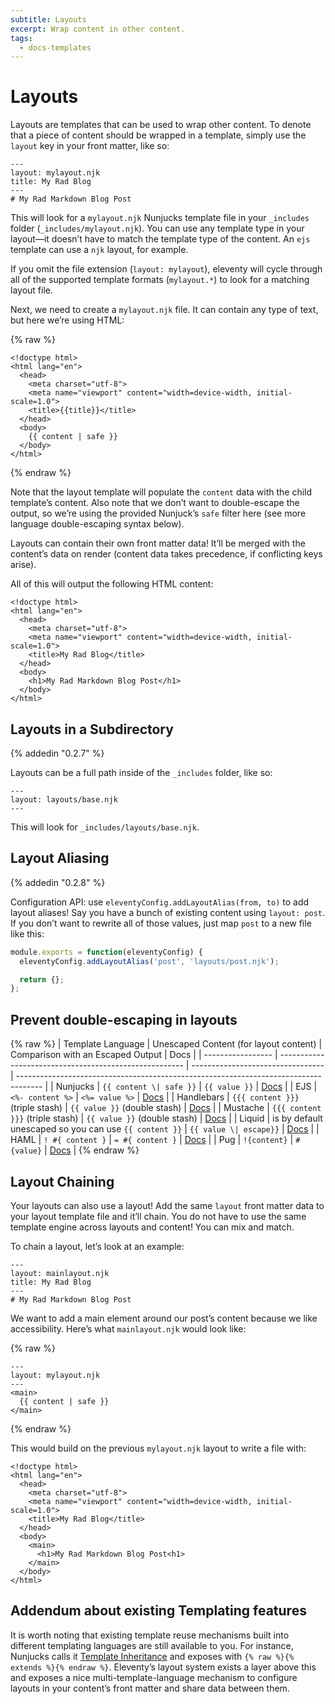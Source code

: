 ```yaml
---
subtitle: Layouts
excerpt: Wrap content in other content.
tags:
  - docs-templates
---
```

# Layouts

Layouts are templates that can be used to wrap other content. To denote that a piece of content should be wrapped in a template, simply use the `layout` key in your front matter, like so:

```
---
layout: mylayout.njk
title: My Rad Blog
---
# My Rad Markdown Blog Post
```

This will look for a `mylayout.njk` Nunjucks template file in your `_includes` folder (`_includes/mylayout.njk`). You can use any template type in your layout—it doesn’t have to match the template type of the content. An `ejs` template can use a `njk` layout, for example.

If you omit the file extension (`layout: mylayout`), eleventy will cycle through all of the supported template formats (`mylayout.*`) to look for a matching layout file.

Next, we need to create a `mylayout.njk` file. It can contain any type of text, but here we’re using HTML:

{% raw %}
```
<!doctype html>
<html lang="en">
  <head>
    <meta charset="utf-8">
    <meta name="viewport" content="width=device-width, initial-scale=1.0">
    <title>{{title}}</title>
  </head>
  <body>
    {{ content | safe }}
  </body>
</html>
```
{% endraw %}

Note that the layout template will populate the `content` data with the child template’s content. Also note that we don’t want to double-escape the output, so we’re using the provided Nunjuck’s `safe` filter here (see more language double-escaping syntax below).

Layouts can contain their own front matter data! It’ll be merged with the content’s data on render (content data takes precedence, if conflicting keys arise).

All of this will output the following HTML content:

```
<!doctype html>
<html lang="en">
  <head>
    <meta charset="utf-8">
    <meta name="viewport" content="width=device-width, initial-scale=1.0">
    <title>My Rad Blog</title>
  </head>
  <body>
    <h1>My Rad Markdown Blog Post</h1>
  </body>
</html>
```

## Layouts in a Subdirectory

{% addedin "0.2.7" %}

Layouts can be a full path inside of the `_includes` folder, like so:

```
---
layout: layouts/base.njk
---
```

This will look for `_includes/layouts/base.njk`.

## Layout Aliasing

{% addedin "0.2.8" %}

Configuration API: use `eleventyConfig.addLayoutAlias(from, to)` to add layout aliases! Say you have a bunch of existing content using `layout: post`. If you don’t want to rewrite all of those values, just map `post` to a new file like this:

```js
module.exports = function(eleventyConfig) {
  eleventyConfig.addLayoutAlias('post', 'layouts/post.njk');

  return {};
};
```

## Prevent double-escaping in layouts

{% raw %}
| Template Language | Unescaped Content (for layout content)                 | Comparison with an Escaped Output | Docs                                                                                 |
| ----------------- | ------------------------------------------------------ | --------------------------------- | ------------------------------------------------------------------------------------ |
| Nunjucks          | `{{ content \| safe }}`                                | `{{ value }}`                     | [Docs](https://mozilla.github.io/nunjucks/templating.html#safe)                      |
| EJS               | `<%- content %>`                                       | `<%= value %>`                    | [Docs](https://www.npmjs.com/package/ejs#tags)                                       |
| Handlebars        | `{{{ content }}}` (triple stash)                       | `{{ value }}` (double stash)      | [Docs](http://handlebarsjs.com/#html-escaping)                                       |
| Mustache          | `{{{ content }}}` (triple stash)                       | `{{ value }}` (double stash)      | [Docs](https://github.com/janl/mustache.js#variables)                                |
| Liquid            | is by default unescaped so you can use `{{ content }}` | `{{ value \| escape}}`            | [Docs](http://shopify.github.io/liquid/filters/escape/)                              |
| HAML              | `! #{ content }`                                       | `= #{ content }`                  | [Docs](http://haml.info/docs/yardoc/file.REFERENCE.html#unescaping_html)             |
| Pug               | `!{content}`                                           | `#{value}`                        | [Docs](https://pugjs.org/language/interpolation.html#string-interpolation-unescaped) |
{% endraw %}

## Layout Chaining

Your layouts can also use a layout! Add the same `layout` front matter data to your layout template file and it’ll chain. You do not have to use the same template engine across layouts and content! You can mix and match.

To chain a layout, let’s look at an example:

```
---
layout: mainlayout.njk
title: My Rad Blog
---
# My Rad Markdown Blog Post
```

We want to add a main element around our post’s content because we like accessibility. Here’s what `mainlayout.njk` would look like:

{% raw %}
```
---
layout: mylayout.njk
---
<main>
  {{ content | safe }}
</main>
```
{% endraw %}

This would build on the previous `mylayout.njk` layout to write a file with:

```
<!doctype html>
<html lang="en">
  <head>
    <meta charset="utf-8">
    <meta name="viewport" content="width=device-width, initial-scale=1.0">
    <title>My Rad Blog</title>
  </head>
  <body>
    <main>
      <h1>My Rad Markdown Blog Post<h1>
    </main>
  </body>
</html>
```

## Addendum about existing Templating features

It is worth noting that existing template reuse mechanisms built into different templating languages are still available to you. For instance, Nunjucks calls it [Template Inheritance](https://mozilla.github.io/nunjucks/templating.html#template-inheritance) and exposes with `{% raw %}{% extends %}{% endraw %}`. Eleventy’s layout system exists a layer above this and exposes a nice multi-template-language mechanism to configure layouts in your content’s front matter and share data between them.
